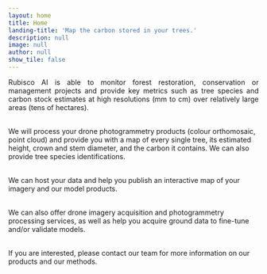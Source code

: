 ```yaml
---
layout: home
title: Home
landing-title: 'Map the carbon stored in your trees.'
description: null
image: null
author: null
show_tile: false
---
```


<p align="justify">
Rubisco AI is able to monitor forest restoration, conservation or management projects and provide key metrics such as tree species and carbon stock estimates at high resolutions (mm to cm) over relatively large areas (tens of hectares).  <br><br>

We will process your drone photogrammetry products (colour orthomosaic, point cloud) and provide you with a map of every single tree, its estimated height, crown and stem diameter, and the carbon it contains. We can also provide tree species identifications. <br><br>

We can host your data and help you publish an interactive map of your imagery and our model products. <br><br>

We can also offer drone imagery acquisition and photogrammetry processing services, as well as help you acquire ground data to fine-tune and/or validate models. <br><br>

If you are interested, please contact our team for more information on our products and our methods. <br><br>
</p>